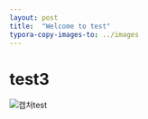 ```yaml
---
layout: post
title:  "Welcome to test"
typora-copy-images-to: ../images
---
```


# test3





![캡처test](D:\git_2019\oksusoo1.github.io\images\캡처test.PNG)
